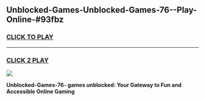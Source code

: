 
## Unblocked-Games-Unblocked-Games-76--Play-Online-#93fbz
<h3>
<a href="https://premium.freeplayer.one?title=Unblocked-Games-76-&ref=27F">CLICK TO PLAY</a></h3>
<hr>

<h3>
<a href="https://premium.freeplayer.one?title=Unblocked-Games-76-&ref=27F">CLICK 2 PLAY</a>
  
</h3>

<a href="https://premium.freeplayer.one?title=Unblocked-Games-76-&ref=27F"><img src="https://clearcache.store/games.png"></a>


**Unblocked-Games-76- games unblocked: Your Gateway to Fun and Accessible Online Gaming**
